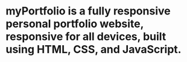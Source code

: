 # myPortfolio is a fully responsive personal portfolio website, responsive for all devices, built using HTML, CSS, and JavaScript.

